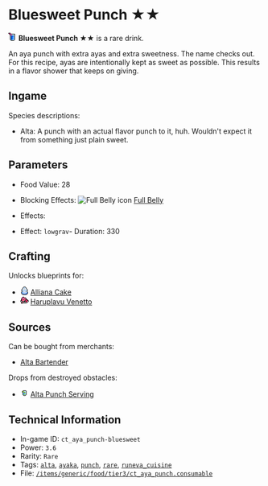 # Bluesweet Punch ★★

<img src="https://raw.githubusercontent.com/Ceterai/Enternia/main/items/generic/food/tier3/ct_aya_punch.png" alt="Bluesweet Punch ★★ icon" loading="lazy" height=16px width="auto" /> **Bluesweet Punch ★★** is a rare drink.

An aya punch with extra ayas and extra sweetness. The name checks out.  
For this recipe, ayas are intentionally kept as sweet as possible. This results in a flavor shower that keeps on giving.

## Ingame

Species descriptions:

- Alta: A punch with an actual flavor punch to it, huh. Wouldn't expect it from something just plain sweet.

## Parameters

- Food Value: 28
- Blocking Effects: <img src="https://starbounder.org/mediawiki/images/6/60/Status_Well_Fed.png" alt="Full Belly icon" loading="lazy" height=16px width=16px /> [Full Belly](https://starbounder.org/Full_Belly)
- Effects: 

- Effect: `lowgrav`- Duration: 330

## Crafting

Unlocks blueprints for:

- <img src="https://raw.githubusercontent.com/Ceterai/Enternia/main/items/generic/food/tier4/ct_alliana_cake.png" alt="Alliana Cake icon" loading="lazy" height=16px width="auto" /> [Alliana Cake](https://ceterai.github.io/MyEnternia/Wiki/AllianaCake)
- <img src="https://raw.githubusercontent.com/Ceterai/Enternia/main/items/generic/food/tier4/ct_haruplavu_venetto.png" alt="Haruplavu Venetto icon" loading="lazy" height=16px width="auto" /> [Haruplavu Venetto](https://ceterai.github.io/MyEnternia/Wiki/HaruplavuVenetto)

## Sources

Can be bought from merchants:

- [Alta Bartender](https://ceterai.github.io/MyEnternia/Wiki/AltaBartender)

Drops from destroyed obstacles:

- <img src="https://raw.githubusercontent.com/Ceterai/Enternia/main/objects/alta/special/food/punch/icon.png" alt="Alta Punch Serving icon" loading="lazy" height=16px width="auto" /> [Alta Punch Serving](https://ceterai.github.io/MyEnternia/Wiki/AltaPunchServing)

## Technical Information

- In-game ID: `ct_aya_punch-bluesweet`
- Power: `3.6`
- Rarity: `Rare`
- Tags: [`alta`](https://ceterai.github.io/MyEnternia/Wiki/Tags/Alta), [`ayaka`](https://ceterai.github.io/MyEnternia/Wiki/Tags/Ayaka), [`punch`](https://ceterai.github.io/MyEnternia/Wiki/Tags/Punch), [`rare`](https://ceterai.github.io/MyEnternia/Wiki/Tags/Rare), [`runeva_cuisine`](https://ceterai.github.io/MyEnternia/Wiki/Tags/RunevaCuisine)
- File: [`/items/generic/food/tier3/ct_aya_punch.consumable`](https://github.com/Ceterai/Enternia/blob/main/items/generic/food/tier3/ct_aya_punch.consumable)
